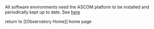 All software environments need the ASCOM platform to be installed and periodically kept up to date. See [here](https://www.ascom-standards.org/Downloads/ScopeDrivers.htm) 



return to [[Observatory Home]] home page